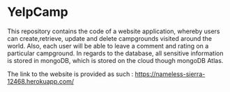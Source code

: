# YelpCamp

This repository contains the code of a website application, whereby users can create,retrieve, update and delete campgrounds visited around the world. Also, each user will be able to leave a comment and rating on a particular campground. In regards to the database, all sensitive information is stored in mongoDB, which is stored on the cloud though mongoDB Atlas.

The link to the website is provided as such : https://nameless-sierra-12468.herokuapp.com/
